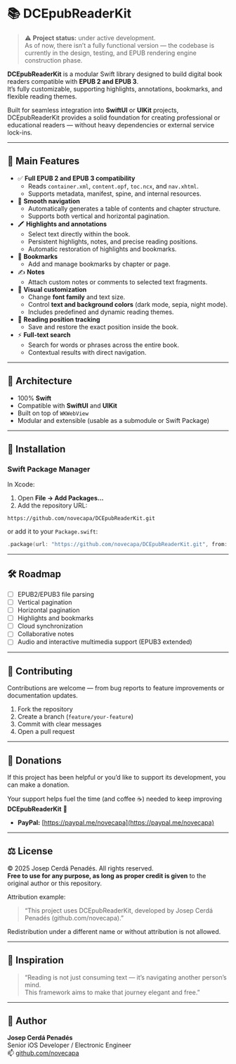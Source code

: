 # 📚 DCEpubReaderKit

> ⚠️ **Project status:** under active development.  
> As of now, there isn’t a fully functional version — the codebase is currently in the design, testing, and EPUB rendering engine construction phase.

**DCEpubReaderKit** is a modular Swift library designed to build digital book readers compatible with **EPUB 2 and EPUB 3**.  
It’s fully customizable, supporting highlights, annotations, bookmarks, and flexible reading themes.

Built for seamless integration into **SwiftUI** or **UIKit** projects, DCEpubReaderKit provides a solid foundation for creating professional or educational readers — without heavy dependencies or external service lock-ins.

---

## 🚀 Main Features

- ✅ **Full EPUB 2 and EPUB 3 compatibility**
  - Reads `container.xml`, `content.opf`, `toc.ncx`, and `nav.xhtml`.
  - Supports metadata, manifest, spine, and internal resources.
- 🧭 **Smooth navigation**
  - Automatically generates a table of contents and chapter structure.
  - Supports both vertical and horizontal pagination.
- 🖍️ **Highlights and annotations**
  - Select text directly within the book.
  - Persistent highlights, notes, and precise reading positions.
  - Automatic restoration of highlights and bookmarks.
- 🔖 **Bookmarks**
  - Add and manage bookmarks by chapter or page.
- ✍️ **Notes**
  - Attach custom notes or comments to selected text fragments.
- 🧩 **Visual customization**
  - Change **font family** and text size.
  - Control **text and background colors** (dark mode, sepia, night mode).
  - Includes predefined and dynamic reading themes.
- 📄 **Reading position tracking**
  - Save and restore the exact position inside the book.
- ⚡ **Full-text search**
  - Search for words or phrases across the entire book.
  - Contextual results with direct navigation.

---

## 🧱 Architecture

- 100% **Swift**
- Compatible with **SwiftUI** and **UIKit**
- Built on top of `WKWebView`
- Modular and extensible (usable as a submodule or Swift Package)

---

## 🧩 Installation

### Swift Package Manager

In Xcode:
1. Open **File → Add Packages...**
2. Add the repository URL:

```
https://github.com/novecapa/DCEpubReaderKit.git
```

or add it to your `Package.swift`:

```swift
.package(url: "https://github.com/novecapa/DCEpubReaderKit.git", from: "0.0.1")
```

---

## 🛠️ Roadmap

- [ ] EPUB2/EPUB3 file parsing
- [ ] Vertical pagination
- [ ] Horizontal pagination  
- [ ] Highlights and bookmarks  
- [ ] Cloud synchronization  
- [ ] Collaborative notes  
- [ ] Audio and interactive multimedia support (EPUB3 extended)

---

## 🤝 Contributing

Contributions are welcome — from bug reports to feature improvements or documentation updates.

1. Fork the repository  
2. Create a branch (`feature/your-feature`)  
3. Commit with clear messages  
4. Open a pull request  

---

## 💖 Donations

If this project has been helpful or you’d like to support its development, you can make a donation.

Your support helps fuel the time (and coffee ☕️) needed to keep improving **DCEpubReaderKit** 🚀

- **PayPal:** [https://paypal.me/novecapa](https://paypal.me/novecapa)

---

## ⚖️ License

© 2025 Josep Cerdá Penadés. All rights reserved.  
**Free to use for any purpose, as long as proper credit is given** to the original author or this repository.

Attribution example:

> “This project uses DCEpubReaderKit, developed by Josep Cerdá Penadés (github.com/novecapa).”

Redistribution under a different name or without attribution is not allowed.

---

## 🧠 Inspiration

> “Reading is not just consuming text — it’s navigating another person’s mind.  
>  This framework aims to make that journey elegant and free.”

---

## 🧩 Author

**Josep Cerdá Penadés**  
Senior iOS Developer / Electronic Engineer  
📫 [github.com/novecapa](https://github.com/novecapa)

